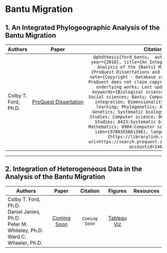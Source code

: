 # Bantu Migration

## 1. An Integrated Phylogeographic Analysis of the Bantu Migration

| Authors              | Paper                                                                   | Citation                                                                                                                                                                                                                                                                                                                                                                                                                  | Figures                                                                                                     | Resources |
| -------------------- |:-----------------------------------------------------------------------:|:-------------------------------------------------------------------------------------------------------------------------------------------------------------------------------------------------------------------------------------------------------------------------------------------------------------------------------------------------------------------------------------------------------------------------:|:-----------------------------------------------------------------------------------------------------------:| --------- |
| Colby T. Ford, Ph.D. | [ProQuest Dissertation](https://search.proquest.com/docview/2036377441) | ```@phdthesis{ford_bantu,  author={Ford,Colby T.}, year={2018}, title={An Integrated Phylogeographic Analysis of the {Bantu} Migration}, journal={ProQuest Dissertations and Theses}, pages={120}, note={Copyright - Database copyright ProQuest LLC; ProQuest does not claim copyright in the individual underlying works; Last updated - 2018-05-15}, keywords={Biological sciences; Applied sciences; Social sciences; Bantu; Computational biology; Data integration; Dimensionality reduction; Machine learning; Phylogenetics; Applied Mathematics; Genetics; Systematic biology; Sub Saharan Africa Studies; Computer science; 0639:Sub Saharan Africa Studies; 0423:Systematic biology; 0364:Applied Mathematics; 0984:Computer science; 0369:Genetics}, isbn={9780355861396}, language={English}, url={https://librarylink.uncc.edu/login?url=https://search.proquest.com/docview/2036377441?accountid=14605}, }``` | [Tableau Viz](https://public.tableau.com/profile/cford38#!/vizhome/E_coliGenotypeSetsViz/GeneticCapitalism) |           |

---

## 2. Integration of Heterogeneous Data in the Analysis of the Bantu Migration

| Authors                                                                                                | Paper           | Citation          | Figures                                                                                                                                                  | Resources |
| ------------------------------------------------------------------------------------------------------ |:---------------:|:-----------------:|:--------------------------------------------------------------------------------------------------------------------------------------------------------:| --------- |
| Colby T. Ford, Ph.D.<br/>Daniel Janies, Ph.D.<br/>Peter M. Whiteley, Ph.D.<br/> Ward C. Wheeler, Ph.D. | [Coming Soon]() | ```Coming Soon``` | [Tableau Viz](https://public.tableau.com/profile/colbyford#!/vizhome/BantuMigration_AMNH/IntegrationofHeterogeneousDataintheAnalysisoftheBantuMigration) |           |
